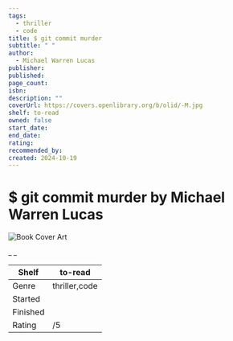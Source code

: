 ```yaml
---
tags:
  - thriller
  - code
title: $ git commit murder
subtitle: " "
author:
  - Michael Warren Lucas
publisher: 
published: 
page_count: 
isbn: 
description: ""
coverUrl: https://covers.openlibrary.org/b/olid/-M.jpg
shelf: to-read
owned: false
start_date: 
end_date: 
rating: 
recommended_by: 
created: 2024-10-19
---
```


# $ git commit murder by Michael Warren Lucas

![Book Cover Art](https://covers.openlibrary.org/b/olid/-M.jpg)

_ _

| Shelf | to-read |
| --- | --- |
| Genre | thriller,code |
| Started |  |
| Finished |  |
| Rating | /5 |


